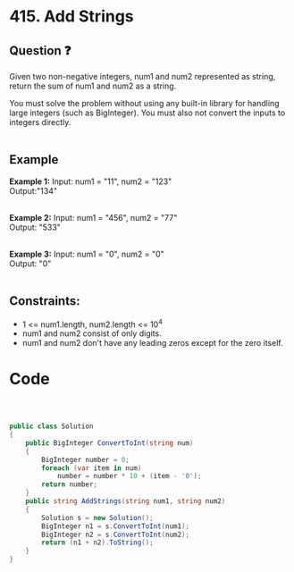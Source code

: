 # 415. Add Strings
## Question ❓ <br>
Given two non-negative integers, num1 and num2 represented as string, return the sum of num1 and num2 as a string.

You must solve the problem without using any built-in library for handling large integers (such as BigInteger). You must also not convert the inputs to integers directly.
<br><br>

## Example

__Example 1:__
Input: num1 = "11", num2 = "123"       
Output:"134"      
<br>

__Example 2:__  Input: num1 = "456", num2 = "77"  
Output: "533"        
<br>



      
__Example 3:__  Input: num1 = "0", num2 = "0"   
Output: "0"      
<br>
  
## Constraints:

- 1 <= num1.length, num2.length <= 10<sup>4</sup>
- num1 and num2 consist of only digits.
- num1 and num2 don't have any leading zeros except for the zero itself.

# Code
```C#



public class Solution
{
    public BigInteger ConvertToInt(string num)
    {
        BigInteger number = 0;
        foreach (var item in num)
            number = number * 10 + (item - '0');
        return number;
    }
    public string AddStrings(string num1, string num2)
    {
        Solution s = new Solution();
        BigInteger n1 = s.ConvertToInt(num1);
        BigInteger n2 = s.ConvertToInt(num2);
        return (n1 + n2).ToString();
    }
}

```
